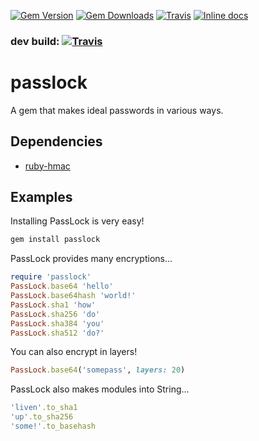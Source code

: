 [![Gem Version](https://img.shields.io/gem/v/passlock.svg)]()
[![Gem Downloads](https://img.shields.io/gem/dt/passlock.svg)]() [![Travis](https://img.shields.io/travis/SnazzyPine25/passlock/master.svg)]()
[![Inline docs](http://inch-ci.org/github/SnazzyPine25/passlock.svg?branch=master&style=shields)](http://inch-ci.org/github/SnazzyPine25/passlock)
### dev build: [![Travis](https://img.shields.io/travis/SnazzyPine25/passlock/dev.svg)]()
# passlock
A gem that makes ideal passwords in various ways.

## Dependencies
* [ruby-hmac](https://github.com/topfunky/ruby-hmac)

## Examples
Installing PassLock is very easy!
```ruby
gem install passlock
```
PassLock provides many encryptions...
```ruby
require 'passlock'
PassLock.base64 'hello'
PassLock.base64hash 'world!'
PassLock.sha1 'how'
PassLock.sha256 'do'
PassLock.sha384 'you'
PassLock.sha512 'do?'
```
You can also encrypt in layers!
```ruby
PassLock.base64('somepass', layers: 20)
```
PassLock also makes modules into String...
```ruby
'liven'.to_sha1
'up'.to_sha256
'some!'.to_basehash
```
